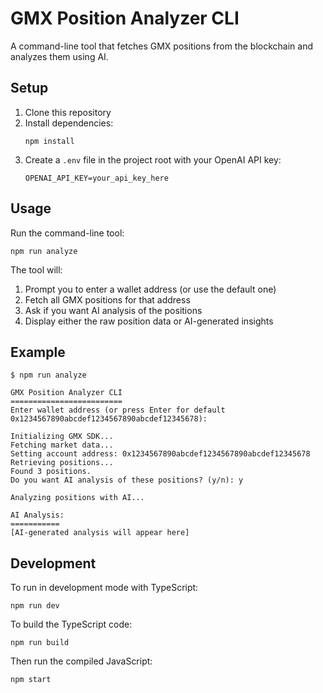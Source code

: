 # GMX Position Analyzer CLI

A command-line tool that fetches GMX positions from the blockchain and analyzes them using AI.

## Setup

1. Clone this repository
2. Install dependencies:
   ```
   npm install
   ```
3. Create a `.env` file in the project root with your OpenAI API key:
   ```
   OPENAI_API_KEY=your_api_key_here
   ```

## Usage

Run the command-line tool:

```
npm run analyze
```

The tool will:
1. Prompt you to enter a wallet address (or use the default one)
2. Fetch all GMX positions for that address
3. Ask if you want AI analysis of the positions
4. Display either the raw position data or AI-generated insights

## Example

```
$ npm run analyze

GMX Position Analyzer CLI
=========================
Enter wallet address (or press Enter for default 0x1234567890abcdef1234567890abcdef12345678): 

Initializing GMX SDK...
Fetching market data...
Setting account address: 0x1234567890abcdef1234567890abcdef12345678
Retrieving positions...
Found 3 positions.
Do you want AI analysis of these positions? (y/n): y

Analyzing positions with AI...

AI Analysis:
===========
[AI-generated analysis will appear here]
```

## Development

To run in development mode with TypeScript:

```
npm run dev
```

To build the TypeScript code:

```
npm run build
```

Then run the compiled JavaScript:

```
npm start
``` 